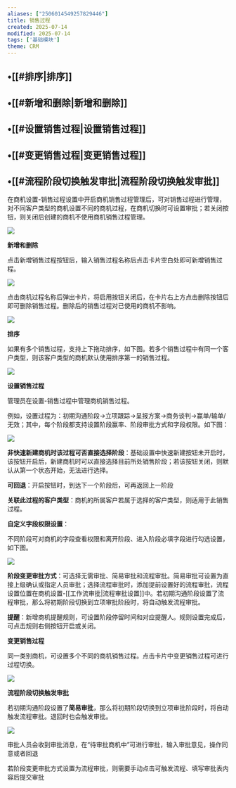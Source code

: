 ```yaml
---
aliases: ["2506014549257829446"]
title: 销售过程
created: 2025-07-14
modified: 2025-07-14
tags: ['基础模块']
theme: CRM
---
```


## •[[#排序|排序]]

## •[[#新增和删除|新增和删除]]

## •[[#设置销售过程|设置销售过程]]

## •[[#变更销售过程|变更销售过程]]

## •[[#流程阶段切换触发审批|流程阶段切换触发审批]]

在商机设置-销售过程设置中开启商机销售过程管理后，可对销售过程进行管理，对不同客户类型的商机设置不同的商机过程，在商机切换时可设置审批；若关闭按钮，则关闭后创建的商机不使用商机销售过程管理。

![](a855f09bb48b8b01c66b216b9b1b4f35.jpg)

**新增和删除**

点击新增销售过程按钮后，输入销售过程名称后点击卡片空白处即可新增销售过程。

![](4122c47fb3e405243718b5375898e01e.jpg)

点击商机过程名称后弹出卡片，将启用按钮关闭后，在卡片右上方点击删除按钮后即可删除销售过程。删除后的销售过程对已使用的商机不影响。

![](3fdbb5a666adedee3a8b78faba55d298.jpg)

**排序**

如果有多个销售过程，支持上下拖动排序，如下图。若多个销售过程中有同一个客户类型，则该客户类型的商机默认使用排序第一的销售过程。

![](043196a32e401b34f743ae55a6bd1f11.jpg)

**设置销售过程**

管理员在设置-销售过程中管理商机销售过程。

例如，设置过程为：初期沟通阶段→立项跟踪→呈报方案→商务谈判→赢单/输单/无效；其中，每个阶段都支持设置阶段赢率、阶段审批方式和字段权限。如下图：

![](18d0eb7100218a49e38f0b399f6f9258.jpg)

**非快速新建商机时该过程可否直接选择阶段**：基础设置中快速新建按钮未开启时，该按钮开启后，新建商机时可以直接选择目前所处销售阶段；若该按钮关闭，则默认从第一个状态开始，无法进行选择。

**可回退**：开启按钮时，到达下一个阶段后，可再返回上一阶段

**关联此过程的客户类型**：商机的所属客户若属于选择的客户类型，则适用于此销售过程。

**自定义字段权限设置**：

不同阶段可对商机的字段查看权限和离开阶段、进入阶段必填字段进行勾选设置，如下图。

![](e292d912c710cc0d5c1b5d487d58f5dc.jpg)

**阶段变更审批方式**：可选择无需审批、简易审批和流程审批。简易审批可设置为直接上级确认或指定人员审批；选择流程审批时，添加提前设置好的流程审批，流程设置位置在商机设置-[[工作流审批|流程审批设置]]中。若初期沟通阶段设置了流程审批，那么将初期阶段切换到立项审批阶段时，将自动触发流程审批。

**提醒**：新增商机提醒规则，可设置阶段停留时间和对应提醒人。规则设置完成后，可点击规则右侧按钮开启或关闭。

**变更销售过程**

同一类别商机，可设置多个不同的商机销售过程。点击卡片中变更销售过程可进行过程切换。

![](1076b652ad206bfb3873d16dad074d09.jpg)

**流程阶段切换触发审批**

若初期沟通阶段设置了**简易审批**，那么将初期阶段切换到立项审批阶段时，将自动触发流程审批。退回时也会触发审批。

![](7a34d1629580c9e79344e45aaf12b2d3.jpg)

审批人员会收到审批消息，在“待审批商机中”可进行审批，输入审批意见，操作同意或者回退

若阶段变更审批方式设置为流程审批，则需要手动点击可触发流程、填写审批表内容后提交审批